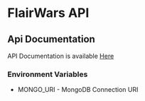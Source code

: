 # FlairWars API

## Api Documentation
API Documentation is available [Here](https://api.flairwars.com "API Docs")


### Environment Variables
 - MONGO_URI - MongoDB Connection URI
